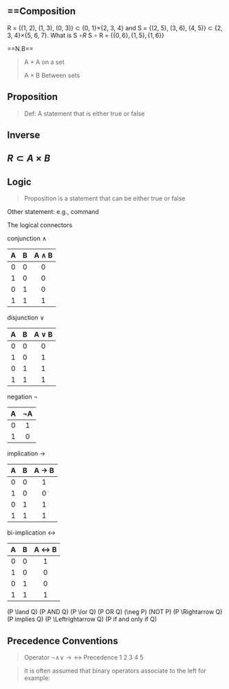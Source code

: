 
##  ==Composition 


R = {(1, 2), (1, 3), (0, 3)} $\subset$ {0, 1}$\times${2, 3, 4} and
S = {(2, 5), (3, 6), (4, 5)} $\subset$ {2, 3, 4}$\times${5, 6, 7}.
		What is S $\circ R$
S $\circ$ R = $\{ \{0, 6\} ,\{1, 5\},\{1, 6\} \}$

==N.B==

>A $\times$ A on a set 
>
>A $\times$ B Between sets 

## Proposition 
>Def: A statement that is either true or false 



## Inverse



$R \subset A \times B$
-



## Logic

>
>Proposition is a statement that can be either true or false

Other statement: e.g., command 



The logical connectors 


conjunction $\land$

| A | B | A $\land$ B|
|:---:|:---:|:---:|
|  0    |  0    |  0    |
|  1   |  0    |  0    |
|  0  |  1    |  0    |
|  1    |  1    |  1    |


disjunction $\lor$

| A | B | A $\lor$ B|
|:---:|:---:|:---:|
|  0    |  0    |  0    |
|  1   |  0    |  1    |
|  0  |  1    |  1   |
|  1    |  1    |  1    |
negation $\neg$

| A | $\neg$A | 
|:---:|:---:|
|   0   |  1    |
|1|0|
implication$\ \rightarrow$

| A | B | A $\rightarrow$ B|
|:---:|:---:|:---:|
|  0    |  0    |  1    |
|  1   |  0    |  0    |
|  0  |  1    |  1   |
|  1    |  1    |  1    |
bi-implication $\leftrightarrow$

| A | B | A $\leftrightarrow$ B|
|:---:|:---:|:---:|
|  0    |  0    |  1    |
|  1   |  0    |  0    |
|  0  |  1    |  0  |
|  1    |  1    |  1    |

\(P \land Q\)     (P AND Q)
\(P \lor Q\)      (P OR Q)
\(\neg P\)        (NOT P)
\(P \Rightarrow Q\) (P implies Q)
\(P \Leftrightarrow Q\) (P if and only if Q)




## Precedence Conventions 

>Operator $\neg \land \lor \rightarrow \leftrightarrow$ Precedence 1 2 3 4 5

>It is often assumed that binary operators associate to the left
for example:






